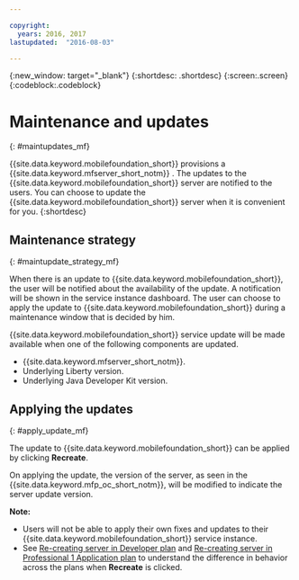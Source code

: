 ```yaml
---

copyright:
  years: 2016, 2017
lastupdated:  "2016-08-03"

---
```


{:new_window: target="_blank"}
{:shortdesc: .shortdesc}
{:screen:.screen}
{:codeblock:.codeblock}

# Maintenance and updates
{: #maintupdates_mf}

{{site.data.keyword.mobilefoundation_short}} provisions a {{site.data.keyword.mfserver_short_notm}} <!--on {{site.data.keyword.containerlong}} as a container group-->. The updates to the {{site.data.keyword.mobilefoundation_short}} server are notified to the users. You can choose to update the {{site.data.keyword.mobilefoundation_short}} server when it is convenient for you.
{:shortdesc}

## Maintenance strategy
{: #maintupdate_strategy_mf}

When there is an update to  {{site.data.keyword.mobilefoundation_short}}, the user will be notified about the availability of the update.  A notification will be shown in the service instance dashboard. The user can choose to apply the update to {{site.data.keyword.mobilefoundation_short}} during a maintenance window that is decided by him.

{{site.data.keyword.mobilefoundation_short}} service update will be made available when one of the following components are updated.

* {{site.data.keyword.mfserver_short_notm}}.
* Underlying Liberty version.
* Underlying Java Developer Kit version.


## Applying the updates
{: #apply_update_mf}

The update to {{site.data.keyword.mobilefoundation_short}} can be applied by clicking **Recreate**.

On applying the update, the version of the server, as seen in the {{site.data.keyword.mfp_oc_short_notm}}, will be modified to indicate the server update version.

**Note:**
* Users will not be able to apply their own fixes and updates to their  {{site.data.keyword.mobilefoundation_short}} service instance.
* See [Re-creating server in Developer plan](c_using_mfs_p1.html#recreate_mobilefoundation_p1) and [Re-creating server in Professional 1 Application plan](c_using_mfs_p2.html#recreate_mobilefoundation_p2) to understand the difference in behavior across the plans  when **Recreate** is clicked.
